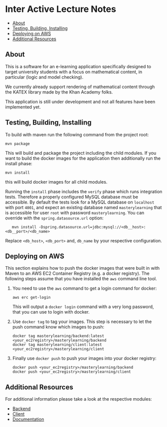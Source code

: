 # Inter Active Lecture Notes

* [About](#about)
* [Testing, Building, Installing](#testing-building-installing)
* [Deploying on AWS](#deploying-on-aws)
* [Additional Resources](#additional-resources)

## About

This is a software for an e-learning application specifically designed
to target university students with a focus on mathematical content,
in particular (logic and model checking).

We currently already support rendering of mathematical content
through the KATEX library made by the Khan Academy folks.

This application is still under development and not all features have
been implemented yet.

## Testing, Building, Installing

To build with maven run the following command from the project root:

    mvn package

This will build and package the project including the child modules.
If you want to build the docker images for the application then
additionally run the install phase:

    mvn install

this will build docker images for all child modules.

Running the `install` phase includes the `verify` phase which runs
integration tests. Therefore a properly configured MySQL database
must be accessible. By default the tests look for a MySQL database
on `localhost` with port `4001`, and expect an existing database named
`masterylearning` that is accessible for user `root` with password
`masterylearning`. You can override with the `spring.datasource.url`
option:

```
   mvn install -Dspring.datasource.url=jdbc:mysql://<db__host>:<db__port>/<db_name>
```

Replace `<db_host>`, `<db_port>` and, `db_name` by your respective configuration.

## Deploying on AWS

This section explains how to push the docker images that were built in with Maven
to an AWS EC2 Container Registry (e.g. a docker registry). The following
steps assume that you have installed the `aws` command line tool. 

 1. You need to use the `aws` command to get a login command for docker:

        aws erc get-login

    This will output a `docker login` command with a very long password, that you can use to login
    with docker.

 2. Use `docker tag` to tag your images. This step is necessary to let the push command know which
 images to push:

        docker tag masterylearning/backend:latest <your_ec2registry>/masterylearning/backend
        docker tag masterylearning/client:latest <your_ec2registry>/masterylearning/client

 3. Finally use `docker push` to push your images into your docker registry:

        docker push <your_ec2registry>/masterylearning/backend
        docker push <your_ec2registry>/masterylearning/client

## Additional Resources

For additional information please take a look at the respective
modules:

* [Backend](backend/README.md)
* [Client](client/README.md)
* [Documentation](docs/README.md)
